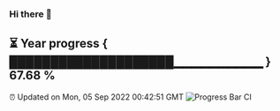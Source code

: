 ### Hi there 👋
⏳ Year progress { ████████████████████▁▁▁▁▁▁▁▁▁▁ } 67.68 %
---
⏰ Updated on Mon, 05 Sep 2022 00:42:51 GMT
![Progress Bar CI](https://github.com/Moyi321/Moyi321/workflows/Progress%20Bar%20CI/badge.svg)
